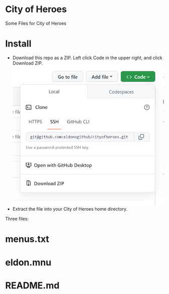 # City of Heroes
Some Files for City of Heroes

# Install
* Download this repo as a ZIP. Left click Code in the upper right, and click Download ZIP.
![Download Example](example.png)
* Extract the file into your City of Heroes home directory.

Three files:
# menus.txt
# eldon.mnu
# README.md
